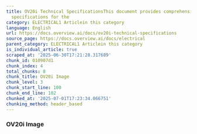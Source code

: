 ```yaml
---
title: OV20i Technical SpecificationsThis document provides comprehensive technical
  specifications for the
category: ELECTRICAL1 Articlein this category
language: English
url: https://docs.overview.ai/docs/ov20i-technical-specifications
source_page: https://docs.overview.ai/docs/electrical
parent_category: ELECTRICAL1 Articlein this category
is_individual_article: true
scraped_at: '2025-06-30T17:21:28.317689'
chunk_id: 010907d1
chunk_index: 4
total_chunks: 8
chunk_title: OV20i Image
chunk_level: 3
chunk_start_line: 100
chunk_end_line: 102
chunked_at: '2025-07-01T17:23:34.066751'
chunking_method: header_based
---
```


### OV20i Image
